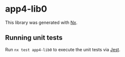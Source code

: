 # app4-lib0

This library was generated with [Nx](https://nx.dev).

## Running unit tests

Run `nx test app4-lib0` to execute the unit tests via [Jest](https://jestjs.io).
